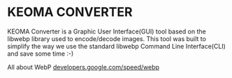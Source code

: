 # KEOMA CONVERTER
KEOMA Converter is a Graphic User Interface(GUI) tool based on the libwebp library used to encode/decode images.
This tool was built to simplify the way we use the standard libwebp Command Line Interface(CLI) and save some time :-)


All about WebP
<a href="https://developers.google.com/speed/webp" target="_blank">developers.google.com/speed/webp</a>

